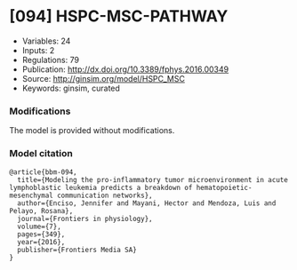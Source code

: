 # \[094\] HSPC-MSC-PATHWAY

 - Variables: 24
 - Inputs: 2
 - Regulations: 79
 - Publication: http://dx.doi.org/10.3389/fphys.2016.00349
 - Source: http://ginsim.org/model/HSPC_MSC
 - Keywords: ginsim, curated


### Modifications

The model is provided without modifications.

### Model citation

```
@article{bbm-094,
  title={Modeling the pro-inflammatory tumor microenvironment in acute lymphoblastic leukemia predicts a breakdown of hematopoietic-mesenchymal communication networks},
  author={Enciso, Jennifer and Mayani, Hector and Mendoza, Luis and Pelayo, Rosana},
  journal={Frontiers in physiology},
  volume={7},
  pages={349},
  year={2016},
  publisher={Frontiers Media SA}
}

```

